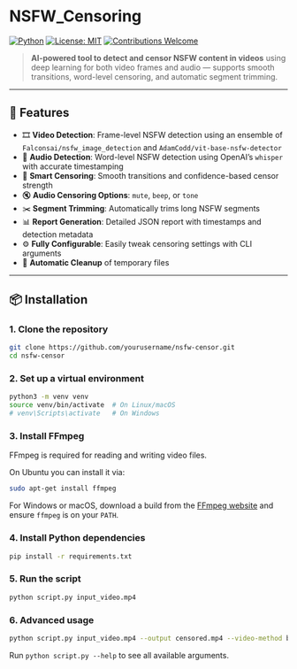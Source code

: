 # NSFW_Censoring

[![Python](https://img.shields.io/badge/python-3.8+-blue.svg)](https://www.python.org/)
[![License: MIT](https://img.shields.io/badge/License-MIT-green.svg)](LICENSE)
[![Contributions Welcome](https://img.shields.io/badge/contributions-welcome-orange.svg)](CONTRIBUTING.md)

> **AI-powered tool to detect and censor NSFW content in videos** using deep learning for both video frames and audio — supports smooth transitions, word-level censoring, and automatic segment trimming.

---

## 🚀 Features

- 🎞️ **Video Detection**: Frame-level NSFW detection using an ensemble of `Falconsai/nsfw_image_detection` and `AdamCodd/vit-base-nsfw-detector`
- 🎤 **Audio Detection**: Word-level NSFW detection using OpenAI’s `whisper` with accurate timestamping
- 🧠 **Smart Censoring**: Smooth transitions and confidence-based censor strength
- 🔇 **Audio Censoring Options**: `mute`, `beep`, or `tone`
- ✂️ **Segment Trimming**: Automatically trims long NSFW segments
- 📊 **Report Generation**: Detailed JSON report with timestamps and detection metadata
- ⚙️ **Fully Configurable**: Easily tweak censoring settings with CLI arguments
- 🧹 **Automatic Cleanup** of temporary files

---

## 📦 Installation

### 1. Clone the repository
```bash
git clone https://github.com/yourusername/nsfw-censor.git
cd nsfw-censor
```

### 2. Set up a virtual environment
```bash
python3 -m venv venv
source venv/bin/activate  # On Linux/macOS
# venv\Scripts\activate   # On Windows
```

### 3. Install FFmpeg
FFmpeg is required for reading and writing video files.

On Ubuntu you can install it via:
```bash
sudo apt-get install ffmpeg
```
For Windows or macOS, download a build from the [FFmpeg website](https://ffmpeg.org/) and ensure `ffmpeg` is on your `PATH`.

### 4. Install Python dependencies
```bash
pip install -r requirements.txt
```

### 5. Run the script
```bash
python script.py input_video.mp4
```

### 6. Advanced usage
```bash
python script.py input_video.mp4 --output censored.mp4 --video-method blur
```
Run `python script.py --help` to see all available arguments.

